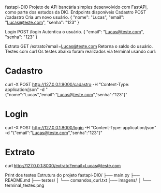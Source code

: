 
fastapi-DIO
Projeto de API bancária simples desenvolvido com FastAPI, como parte dos estudos da DIO.
Endpoints disponíveis
Cadastro
POST /cadastro
Cria um novo usuário.
{
  "nome": "Lucas",
  "email": "Lucas@teste.com",
  "senha": "123"
}


Login
POST /login
Autentica o usuário.
{
  "email": "Lucas@teste.com",
  "senha": "123"
}


Extrato
GET /extrato?email=Lucas@teste.com
Retorna o saldo do usuário.
Testes com curl
Os testes abaixo foram realizados via terminal usando curl:
# Cadastro
curl -X POST http://127.0.0.1:8000/cadastro -H "Content-Type: application/json" -d "{\"nome\":\"Lucas\",\"email\":\"Lucas@teste.com\",\"senha\":\"123\"}"

# Login
curl -X POST http://127.0.0.1:8000/login -H "Content-Type: application/json" -d "{\"email\":\"Lucas@teste.com\",\"senha\":\"123\"}"

# Extrato
curl http://127.0.0.1:8000/extrato?email=Lucas@teste.com

Print dos testes
Estrutura do projeto
fastapi-DIO/
├── main.py
├── README.md
├── testes/
│   └── comandos_curl.txt
├── imagens/
│   └── terminal_testes.png




